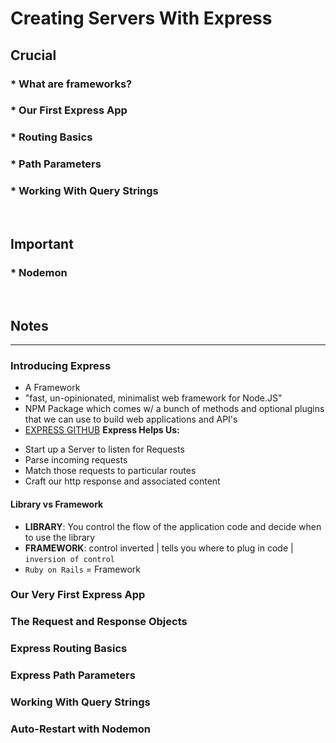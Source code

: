 # Creating Servers With Express

## Crucial 

### * What are frameworks?
### * Our First Express App
### * Routing Basics
### * Path Parameters
### * Working With Query Strings

<br>

## Important 

### * Nodemon

<br>

## Notes

<hr>

### Introducing Express
- A Framework
- "fast, un-opinionated, minimalist web framework for Node.JS"
- NPM Package which comes w/ a bunch of methods and optional plugins that we can use to build web applications and API's
- [EXPRESS GITHUB](https://github.com/expressjs/express)
**Express Helps Us:**
* Start up a Server to listen for Requests
* Parse incoming requests
* Match those requests to particular routes
* Craft our http response and associated content

#### Library vs Framework
- **LIBRARY**: You control the flow of the application code and decide when to use the library
- **FRAMEWORK**: control inverted | tells you where to plug in code | `inversion of control`
- `Ruby on Rails` = Framework

### Our Very First Express App

### The Request and Response Objects

### Express Routing Basics

### Express Path Parameters 

### Working With Query Strings

### Auto-Restart with Nodemon

